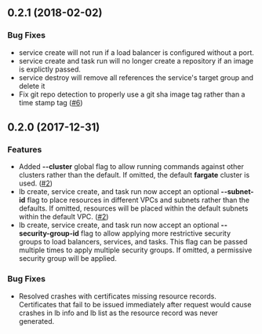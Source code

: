 ## 0.2.1 (2018-02-02)

### Bug Fixes

- service create will not run if a load balancer is configured without a port.
- service create and task run will no longer create a repository if an image is
  explictly passed.
- service destroy will remove all references the service's target group and
  delete it
- Fix git repo detection to properly use a git sha image tag rather than a
  time stamp tag ([#6][issue-6])

## 0.2.0 (2017-12-31)

### Features

- Added **--cluster** global flag to allow running commands against other
  clusters rather than the default. If omitted, the default **fargate** cluster
  is used. ([#2][issue-2])
- lb create, service create, and task run now accept an optional **--subnet-id**
  flag to place resources in different VPCs and subnets rather than the
  defaults. If omitted, resources will be placed within the default subnets
  within the default VPC. ([#2][issue-2])
- lb create, service create, and task run now accept an optional
  **--security-group-id** flag to allow applying more restrictive security
  groups to load balancers, services, and tasks. This flag can be passed
  multiple times to apply multiple security groups. If omitted, a permissive
  security group will be applied.

### Bug Fixes

- Resolved crashes with certificates missing resource records. Certificates that
  fail to be issued immediately after request would cause crashes in lb info and
  lb list as the resource record was never generated.

[issue-2]: https://github.com/jpignata/fargate/issues/2
[issue-6]: https://github.com/jpignata/fargate/issues/6
